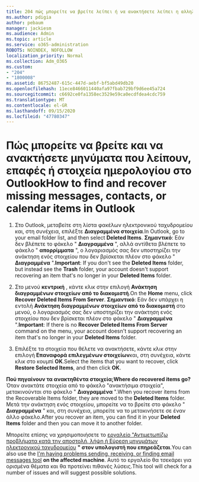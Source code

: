 ```yaml
---
title: 204 πώς μπορείτε να βρείτε λείπει ή να ανακτήσετε λείπει η αλληλογραφία του Outlook, το ημερολόγιο ή οι επαφές
ms.author: pdigia
author: pebaum
manager: jackiesm
ms.audience: Admin
ms.topic: article
ms.service: o365-administration
ROBOTS: NOINDEX, NOFOLLOW
localization_priority: Normal
ms.collection: Adm_O365
ms.custom:
- "204"
- "1800008"
ms.assetid: 86752487-615c-447d-aebf-bf5abd49db20
ms.openlocfilehash: 11ece8466011440afa97fbab729bf9d6ee45a724
ms.sourcegitcommit: c6692ce0fa1358ec3529e59ca0ecdfdea4cdc759
ms.translationtype: MT
ms.contentlocale: el-GR
ms.lasthandoff: 09/15/2020
ms.locfileid: "47780347"
---
```

# <a name="how-to-find-and-recover-missing-messages-contacts-or-calendar-items-in-outlook"></a><span data-ttu-id="7a70e-102">Πώς μπορείτε να βρείτε και να ανακτήσετε μηνύματα που λείπουν, επαφές ή στοιχεία ημερολογίου στο Outlook</span><span class="sxs-lookup"><span data-stu-id="7a70e-102">How to find and recover missing messages, contacts, or calendar items in Outlook</span></span>

1. <span data-ttu-id="7a70e-103">Στο Outlook, μεταβείτε στη λίστα φακέλων ηλεκτρονικού ταχυδρομείου και, στη συνέχεια, επιλέξτε **Διαγραμμένα στοιχεία**.</span><span class="sxs-lookup"><span data-stu-id="7a70e-103">In Outlook, go to your email folder list, and then select **Deleted Items**.</span></span> <span data-ttu-id="7a70e-104">**Σημαντικό**: Εάν δεν βλέπετε το φάκελο " **Διαγραμμένα** ", αλλά αντίθετα βλέπετε το φάκελο " **απορρίμματα** ", ο λογαριασμός σας δεν υποστηρίζει την ανάκτηση ενός στοιχείου που δεν βρίσκεται πλέον στο φάκελο " **Διαγραμμένα** ".</span><span class="sxs-lookup"><span data-stu-id="7a70e-104">**Important**: If you don't see the **Deleted Items** folder, but instead see the **Trash** folder, your account doesn't support recovering an item that's no longer in your **Deleted Items** folder.</span></span>

2. <span data-ttu-id="7a70e-105">Στο μενού **κεντρική** , κάντε κλικ στην επιλογή **Ανάκτηση διαγραμμένων στοιχείων από το διακομιστή**.</span><span class="sxs-lookup"><span data-stu-id="7a70e-105">On the **Home** menu, click **Recover Deleted Items From Server**.</span></span> <span data-ttu-id="7a70e-106">**Σημαντικό**: Εάν δεν υπάρχει η εντολή **Ανάκτηση διαγραμμένων στοιχείων από το διακομιστή** στο μενού, ο λογαριασμός σας δεν υποστηρίζει την ανάκτηση ενός στοιχείου που δεν βρίσκεται πλέον στο φάκελο " **Διαγραμμένα** ".</span><span class="sxs-lookup"><span data-stu-id="7a70e-106">**Important**: If there is no **Recover Deleted Items From Server** command on the menu, your account doesn't support recovering an item that's no longer in your **Deleted Items** folder.</span></span>

3. <span data-ttu-id="7a70e-107">Επιλέξτε τα στοιχεία που θέλετε να ανακτήσετε, κάντε κλικ στην επιλογή **Επαναφορά επιλεγμένων στοιχείων**και, στη συνέχεια, κάντε κλικ στο κουμπί **OK**.</span><span class="sxs-lookup"><span data-stu-id="7a70e-107">Select the items that you want to recover, click **Restore Selected Items**, and then click **OK**.</span></span>

<span data-ttu-id="7a70e-108">**Πού πηγαίνουν τα ανακτηθέντα στοιχεία;**</span><span class="sxs-lookup"><span data-stu-id="7a70e-108">**Where do recovered items go?**</span></span> <span data-ttu-id="7a70e-109">Όταν ανακτάτε στοιχεία από το φάκελο "ανακτήσιμα στοιχεία", μετακινούνται στο φάκελο " **Διαγραμμένα** ".</span><span class="sxs-lookup"><span data-stu-id="7a70e-109">When you recover items from the Recoverable Items folder, they are moved to the **Deleted Items** folder.</span></span> <span data-ttu-id="7a70e-110">Μετά την ανάκτηση ενός στοιχείου, μπορείτε να το βρείτε στο φάκελο " **Διαγραμμένα** " και, στη συνέχεια, μπορείτε να το μετακινήσετε σε έναν άλλο φάκελο.</span><span class="sxs-lookup"><span data-stu-id="7a70e-110">After you recover an item, you can find it in your **Deleted Items** folder and then you can move it to another folder.</span></span>

<span data-ttu-id="7a70e-111">Μπορείτε επίσης να χρησιμοποιήσετε το [εργαλείο "Αντιμετωπίζω προβλήματα κατά την αποστολή, λήψη ή Εύρεση μηνυμάτων ηλεκτρονικού ταχυδρομείου](https://aka.ms/SaRA-OutlookSendReceive) **" στον υπολογιστή που επηρεάζεται**.</span><span class="sxs-lookup"><span data-stu-id="7a70e-111">You can also use the [I'm having problems sending, receiving, or finding email messages tool](https://aka.ms/SaRA-OutlookSendReceive) **on the affected machine**.</span></span> <span data-ttu-id="7a70e-112">Αυτό το εργαλείο θα τσεκάρει για ορισμένα θέματα και θα προτείνει πιθανές λύσεις.</span><span class="sxs-lookup"><span data-stu-id="7a70e-112">This tool will check for a number of issues and will suggest possible solutions.</span></span>
